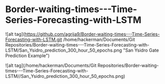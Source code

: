 # Border-waiting-times---Time-Series-Forecasting-with-LSTM


![alt tag](https://github.com/agrija9/Border-waiting-times---Time-Series-Forecasting-with-LSTM.git
/home/hackerman/Documents/Git Repositories/Border-waiting-times---Time-Series-Forecasting-with-LSTM/San_Ysidro_prediction_300_hour_50_epochs.png "San Ysidro Gate Prediction Example")

![alt tag](/home/hackerman/Documents/Git Repositories/Border-waiting-times---Time-Series-Forecasting-with-LSTM//San_Ysidro_prediction_300_hour_50_epochs.png)
